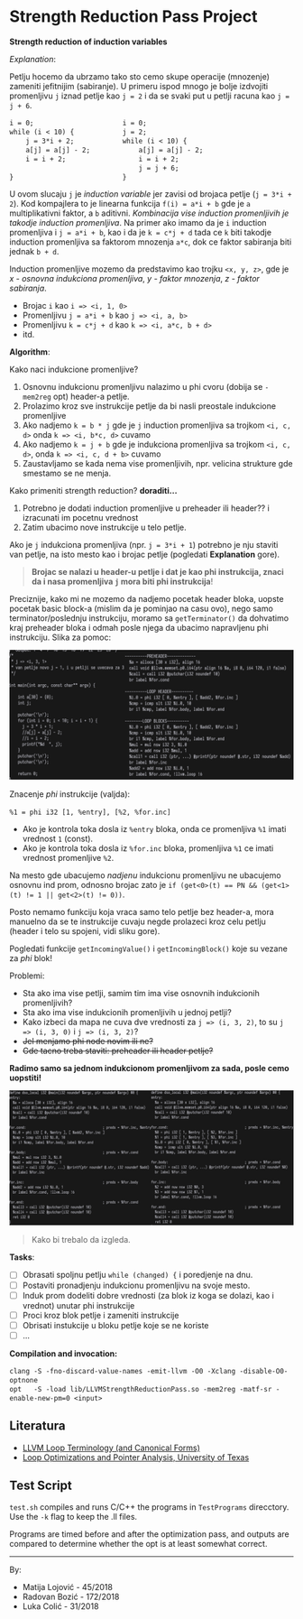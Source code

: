 # Strength Reduction Pass Project

**Strength reduction of induction variables**

*Explanation*:

Petlju hocemo da ubrzamo tako sto cemo skupe operacije (mnozenje)
zameniti jefitnijim (sabiranje). U primeru ispod mnogo je bolje izdvojiti
promenljivu `j` iznad petlje kao `j = 2` i da se svaki put u petlji racuna kao
`j = j + 6`.

```
i = 0;                      i = 0;
while (i < 10) {            j = 2;
    j = 3*i + 2;            while (i < 10) {
    a[j] = a[j] - 2;            a[j] = a[j] - 2;
    i = i + 2;                  i = i + 2;
                                j = j + 6;
}                           }
```

U ovom slucaju `j` je *induction variable* jer zavisi od brojaca petlje (`j =
3*i + 2`). Kod kompajlera to je linearna funkcija `f(i) = a*i + b` gde je `a`
multiplikativni faktor, a `b` aditivni. *Kombinacija vise induction promenljivih
je takodje induction promenljiva*. Na primer ako imamo da je `i` induction
promenljiva i `j = a*i + b`, kao i da je `k = c*j + d` tada ce `k` biti takodje
induction promenljiva sa faktorom mnozenja `a*c`, dok ce faktor sabiranja biti
jednak `b + d`.

Induction promenljive mozemo da predstavimo kao trojku `<x, y, z>`, gde je *x -
osnovna indukciona promenljiva*, *y - faktor mnozenja*, *z - faktor sabiranja*.
* Brojac `i` kao `i => <i, 1, 0>`
* Promenljivu `j = a*i + b` kao `j => <i, a, b>`
* Promenljivu `k = c*j + d` kao `k => <i, a*c, b + d>`
* itd.

**Algorithm**:

Kako naci indukcione promenljive?

1. Osnovnu indukcionu promenljivu nalazimo u phi cvoru (dobija se `-mem2reg`
   opt) header-a petlje.
2. Prolazimo kroz sve instrukcije petlje da bi nasli preostale indukcione
   promenljive
  3. Ako nadjemo `k = b * j` gde je `j` induction promenljiva sa trojkom `<i, c, d>`
     onda `k => <i, b*c, d>` cuvamo
  4. Ako nadjemo `k = j + b` gde je indukciona promenljiva sa trojkom `<i, c, d>`,
     onda `k => <i, c, d + b>` cuvamo
5. Zaustavljamo se kada nema vise promenljivih, npr. velicina strukture gde
   smestamo se ne menja.

Kako primeniti strength reduction? **doraditi...**

1. Potrebno je dodati induction promenljive u preheader ili header?? i
   izracunati im pocetnu vrednost
2. Zatim ubacimo nove instrukcije u telo petlje.

Ako je `j` indukciona promenljiva (npr. `j = 3*i + 1`) potrebno je nju staviti
van petlje, na isto mesto kao i brojac petlje (pogledati **Explanation** gore).

> **Brojac se nalazi u header-u petlje i dat je kao phi instrukcija, znaci da i
> nasa promenljiva `j` mora biti phi instrukcija**!

Preciznije, kako mi ne mozemo da nadjemo pocetak header bloka, uopste pocetak
basic block-a (mislim da je pominjao na casu ovo), nego samo
terminator/poslednju instrukciju, moramo sa `getTerminator()` da dohvatimo kraj
preheader bloka i odmah posle njega da ubacimo napravljenu phi instrukciju.
Slika za pomoc:

![](./imgs/izvorni.png)


Znacenje *phi* instrukcije (valjda):

`%1 = phi i32 [1, %entry], [%2, %for.inc]`

* Ako je kontrola toka dosla iz `%entry` bloka, onda ce promenljiva `%1` imati
  vrednost `1` (const).
* Ako je kontrola toka dosla iz `%for.inc` bloka, promenljiva `%1` ce imati
  vrednost promenljive `%2`.

Na mesto gde ubacujemo *nadjenu* indukcionu promenljivu ne ubacujemo osnovnu ind
prom, odnosno brojac zato je `if (get<0>(t) == PN && (get<1>(t) != 1 ||
get<2>(t) != 0))`.

Posto nemamo funkciju koja vraca samo telo petlje bez header-a, mora manuelno da
se te instrukcije cuvaju negde prolazeci kroz celu petlju (header i telo su
spojeni, vidi sliku gore).

Pogledati funkcije `getIncomingValue()` i `getIncomingBlock()` koje su vezane za
*phi* blok!

Problemi:
* Sta ako ima vise petlji, samim tim ima vise osnovnih indukcionih
  promenljivih?
* Sta ako ima vise indukcionih promenljivih u jednoj petlji?
* Kako izbeci da mapa ne cuva dve vrednosti za `j => (i, 3, 2)`, to su `j => (i,
  3, 0)` i `j => (i, 3, 2)`?
* ~~Jel menjamo phi node novim ili ne?~~
* ~~Gde tacno treba staviti: preheader ili header petlje?~~

**Radimo samo sa jednom indukcionom promenljivom za sada, posle cemo uopstiti!**

![](./imgs/poredjenje.png)

> Kako bi trebalo da izgleda.

**Tasks**:

- [ ] Obrasati spoljnu petlju `while (changed) {` i poredjenje na dnu.
- [ ] Postaviti pronadjenju indukcionu promenljivu na svoje mesto.
- [ ] Induk prom dodeliti dobre vrednosti (za blok iz koga se dolazi, kao i
  vrednot) unutar phi instrukcije
- [ ] Proci kroz blok petlje i zameniti instrukcije
- [ ] Obrisati instukcije u bloku petlje koje se ne koriste
- [ ] ...

**Compilation and invocation:**

```
clang -S -fno-discard-value-names -emit-llvm -O0 -Xclang -disable-O0-optnone
opt   -S -load lib/LLVMStrengthReductionPass.so -mem2reg -matf-sr -enable-new-pm=0 <input>
```

## Literatura
* [LLVM Loop Terminology (and Canonical
  Forms)](https://releases.llvm.org/11.0.0/docs/LoopTerminology.html)
* [Loop Optimizations and Pointer Analysis, University of Texas
  ](https://www.cs.utexas.edu/~pingali/CS380C/2019/lectures/strengthReduction.pdf)

## Test Script

`test.sh` compiles and runs C/C++ the programs in `TestPrograms` direcctory. Use the `-k` flag to keep the .ll files.

Programs are timed before and after the optimization pass, and outputs are compared to determine whether the opt is at least somewhat correct.

---

By:
* Matija Lojović - 45/2018
* Radovan Bozić - 172/2018
* Luka Colić - 31/2018
